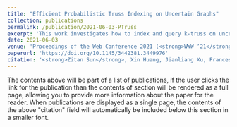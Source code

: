 ```yaml
---
title: "Efficient Probabilistic Truss Indexing on Uncertain Graphs"
collection: publications
permalink: /publication/2021-06-03-PTruss
excerpt: 'This work investigates how to index and query k-truss on uncertain graphs, which utilizes the relationship between trusses to accelerate calculations.'
date: 2021-06-03
venue: 'Proceedings of the Web Conference 2021 (<strong>WWW ’21</strong>)'
paperurl: 'https://doi.org/10.1145/3442381.3449976'
citation: '<strong>Zitan Sun</strong>, Xin Huang, Jianliang Xu, Francesco Bonchi, “Efficient Probabilistic Truss Indexing on Uncertain Graphs”, Proceedings of the Web Conference 2021 (WWW ’21), Pages 354–366.'
---
```


The contents above will be part of a list of publications, if the user clicks the link for the publication than the contents of section will be rendered as a full page, allowing you to provide more information about the paper for the reader. When publications are displayed as a single page, the contents of the above "citation" field will automatically be included below this section in a smaller font.

